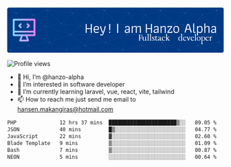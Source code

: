 ![Header](./github-header-image.png)

![Profile views](https://gpvc.arturio.dev/hanzo-alpha)

- 👋 Hi, I’m @hanzo-alpha
- 👀 I’m interested in software developer
- 🌱 I’m currently learning laravel, vue, react, vite, tailwind
- 📫 How to reach me just send me email to hansen.makangiras@hotmail.com 

<!---
hanzo-alpha/hanzo-alpha is a ✨ special ✨ repository because its `README.md` (this file) appears on your GitHub profile.
You can click the Preview link to take a look at your changes.
--->

<!--START_SECTION:waka-->

```text
PHP              12 hrs 37 mins  ██████████████████████▒░░   89.05 %
JSON             40 mins         █▒░░░░░░░░░░░░░░░░░░░░░░░   04.77 %
JavaScript       22 mins         ▓░░░░░░░░░░░░░░░░░░░░░░░░   02.60 %
Blade Template   9 mins          ▒░░░░░░░░░░░░░░░░░░░░░░░░   01.09 %
Bash             7 mins          ▒░░░░░░░░░░░░░░░░░░░░░░░░   00.87 %
NEON             5 mins          ░░░░░░░░░░░░░░░░░░░░░░░░░   00.64 %
```

<!--END_SECTION:waka-->

